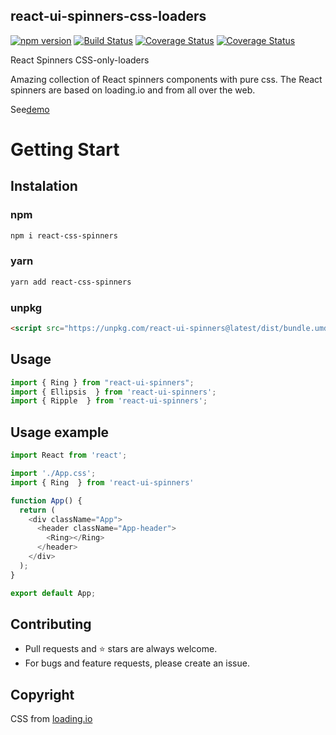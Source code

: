  ## react-ui-spinners-css-loaders

[![npm version](https://badge.fury.io/js/react-ui-spinners.svg)](https://badge.fury.io/js/react-ui-spinners)  [![Build Status](https://travis-ci.org/aadhil96/react-ui-spinners.svg?branch=master)](https://travis-ci.org/aadhil96/react-ui-spinners)  [![Coverage Status](https://coveralls.io/repos/github/aadhil96/react-ui-spinners/badge.svg?branch=master)](https://coveralls.io/github/aadhil96/react-ui-spinners?branch=master) [![Coverage Status](https://coveralls.io/repos/github/aadhil96/react-ui-spinners/badge.svg?branch=master)](https://coveralls.io/github/aadhil96/react-ui-spinners?branch=master)

React Spinners CSS-only-loaders

Amazing collection of React spinners components with pure css.
The React spinners are based on loading.io and from all over the web.

See[demo](https://aadhil96.github.io/react-ui-spinners)

# Getting Start

## Instalation

### npm

```sh
npm i react-css-spinners
```

### yarn

```sh
yarn add react-css-spinners
```

### unpkg

```html
<script src="https://unpkg.com/react-ui-spinners@latest/dist/bundle.umd.js"></script>
```

## Usage

```js
import { Ring } from "react-ui-spinners";
import { Ellipsis  } from 'react-ui-spinners';
import { Ripple  } from 'react-ui-spinners';
```

## Usage example

```js
import React from 'react';

import './App.css';
import { Ring  } from 'react-ui-spinners'

function App() {
  return (
    <div className="App">
      <header className="App-header"> 
        <Ring></Ring>
      </header>
    </div>
  );
}

export default App;

```
## Contributing
* Pull requests and ⭐ stars are always welcome.
* For bugs and feature requests, please create an issue.

## Copyright

CSS from [loading.io](https://loading.io/)
